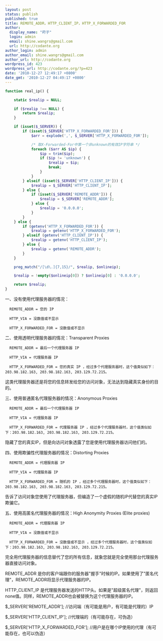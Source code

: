 ```yaml
---
layout: post
status: publish
published: true
title: REMOTE_ADDR，HTTP_CLIENT_IP，HTTP_X_FORWARDED_FOR
author:
  display_name: "莳子"
  login: admin
  email: shine.wangrs@gmail.com
  url: http://codante.org
author_login: admin
author_email: shine.wangrs@gmail.com
author_url: http://codante.org
wordpress_id: 423
wordpress_url: http://codante.org/?p=423
date: '2010-12-27 12:49:17 +0800'
date_gmt: '2010-12-27 04:49:17 +0800'
---
```


```php
function real_ip() {

    static $realip = NULL;

    if ($realip !== NULL) {
        return $realip;
    }

    if (isset($_SERVER)) {
        if (isset($_SERVER['HTTP_X_FORWARDED_FOR'])) {
            $arr = explode(',', $_SERVER['HTTP_X_FORWARDED_FOR']);

            /* 取X-Forwarded-For中第一个非unknown的有效IP字符串 */
            foreach ($arr AS $ip) {
                $ip = trim($ip);
                if ($ip != 'unknown') {
                    $realip = $ip;
                    break;
                }
            }
        } elseif (isset($_SERVER['HTTP_CLIENT_IP'])) {
            $realip = $_SERVER['HTTP_CLIENT_IP'];
        } else {
            if (isset($_SERVER['REMOTE_ADDR'])) {
                $realip = $_SERVER['REMOTE_ADDR'];
            } else {
                $realip = '0.0.0.0';
            }
        }
    } else {
        if (getenv('HTTP_X_FORWARDED_FOR')) {
            $realip = getenv('HTTP_X_FORWARDED_FOR');
        } elseif (getenv('HTTP_CLIENT_IP')) {
            $realip = getenv('HTTP_CLIENT_IP');
        } else {
            $realip = getenv('REMOTE_ADDR');
        }
    }

    preg_match("/[\d\.]{7,15}/", $realip, $onlineip);

    $realip = !empty($onlineip[0]) ? $onlineip[0] : '0.0.0.0';

    return $realip;
}
```

一、没有使用代理服务器的情况：  

      REMOTE_ADDR = 您的 IP  

      HTTP_VIA = 没数值或不显示  

      HTTP_X_FORWARDED_FOR = 没数值或不显示

二、使用透明代理服务器的情况：Transparent Proxies  

      REMOTE_ADDR = 最后一个代理服务器 IP  

      HTTP_VIA = 代理服务器 IP  

      HTTP_X_FORWARDED_FOR = 您的真实 IP ，经过多个代理服务器时，这个值类似如下：203.98.182.163, 203.98.182.163, 203.129.72.215。

  这类代理服务器还是将您的信息转发给您的访问对象，无法达到隐藏真实身份的目的。

三、使用普通匿名代理服务器的情况：Anonymous Proxies  

      REMOTE_ADDR = 最后一个代理服务器 IP  

      HTTP_VIA = 代理服务器 IP  

      HTTP_X_FORWARDED_FOR = 代理服务器 IP ，经过多个代理服务器时，这个值类似如下：203.98.182.163, 203.98.182.163, 203.129.72.215。  

隐藏了您的真实IP，但是向访问对象透露了您是使用代理服务器访问他们的。

四、使用欺骗性代理服务器的情况：Distorting Proxies  

      REMOTE_ADDR = 代理服务器 IP  

      HTTP_VIA = 代理服务器 IP  

      HTTP_X_FORWARDED_FOR = 随机的 IP ，经过多个代理服务器时，这个值类似如下：203.98.182.163, 203.98.182.163, 203.129.72.215。  

  告诉了访问对象您使用了代理服务器，但编造了一个虚假的随机IP代替您的真实IP欺骗它。

五、使用高匿名代理服务器的情况：High Anonymity Proxies (Elite proxies)  

      REMOTE_ADDR = 代理服务器 IP  

      HTTP_VIA = 没数值或不显示  

      HTTP_X_FORWARDED_FOR = 没数值或不显示 ，经过多个代理服务器时，这个值类似如下：203.98.182.163, 203.98.182.163, 203.129.72.215。

  完全用代理服务器的信息替代了您的所有信息，就象您就是完全使用那台代理服务器直接访问对象。

REMOTE_ADDR 是你的客户端跟你的服务器"握手"时候的IP。如果使用了"匿名代理"，REMOTE_ADDR将显示代理服务器的IP。  

HTTP_CLIENT_IP 是代理服务器发送的HTTP头。如果是"超级匿名代理"，则返回none值。同样，REMOTE_ADDR也会被替换为这个代理服务器的IP。  

$_SERVER['REMOTE_ADDR']; //访问端（有可能是用户，有可能是代理的）IP  

$_SERVER['HTTP_CLIENT_IP'];  //代理端的（有可能存在，可伪造）  

$_SERVER['HTTP_X_FORWARDED_FOR']; //用户是在哪个IP使用的代理（有可能存在，也可以伪造）